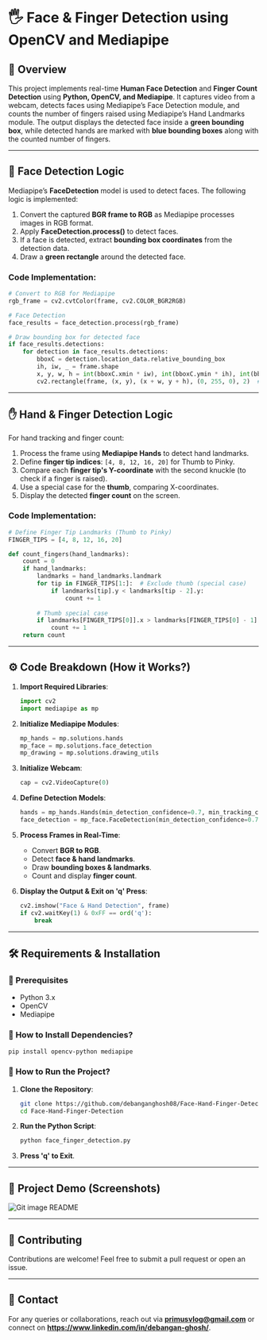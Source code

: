 # 🖐️ Face & Finger Detection using OpenCV and Mediapipe

## 🎯 Overview
This project implements real-time **Human Face Detection** and **Finger Count Detection** using **Python, OpenCV, and Mediapipe**. It captures video from a webcam, detects faces using Mediapipe’s Face Detection module, and counts the number of fingers raised using Mediapipe’s Hand Landmarks module. The output displays the detected face inside a **green bounding box**, while detected hands are marked with **blue bounding boxes** along with the counted number of fingers.

---

## 🧠 Face Detection Logic
Mediapipe’s **FaceDetection** model is used to detect faces. The following logic is implemented:

1. Convert the captured **BGR frame to RGB** as Mediapipe processes images in RGB format.
2. Apply **FaceDetection.process()** to detect faces.
3. If a face is detected, extract **bounding box coordinates** from the detection data.
4. Draw a **green rectangle** around the detected face.

### Code Implementation:
```python
# Convert to RGB for Mediapipe
rgb_frame = cv2.cvtColor(frame, cv2.COLOR_BGR2RGB)

# Face Detection
face_results = face_detection.process(rgb_frame)

# Draw bounding box for detected face
if face_results.detections:
    for detection in face_results.detections:
        bboxC = detection.location_data.relative_bounding_box
        ih, iw, _ = frame.shape
        x, y, w, h = int(bboxC.xmin * iw), int(bboxC.ymin * ih), int(bboxC.width * iw), int(bboxC.height * ih)
        cv2.rectangle(frame, (x, y), (x + w, y + h), (0, 255, 0), 2)  # Green box
```

---

## ✋ Hand & Finger Detection Logic
For hand tracking and finger count:

1. Process the frame using **Mediapipe Hands** to detect hand landmarks.
2. Define **finger tip indices**: `[4, 8, 12, 16, 20]` for Thumb to Pinky.
3. Compare each **finger tip's Y-coordinate** with the second knuckle (to check if a finger is raised).
4. Use a special case for the **thumb**, comparing X-coordinates.
5. Display the detected **finger count** on the screen.

### Code Implementation:
```python
# Define Finger Tip Landmarks (Thumb to Pinky)
FINGER_TIPS = [4, 8, 12, 16, 20]

def count_fingers(hand_landmarks):
    count = 0
    if hand_landmarks:
        landmarks = hand_landmarks.landmark
        for tip in FINGER_TIPS[1:]:  # Exclude thumb (special case)
            if landmarks[tip].y < landmarks[tip - 2].y:
                count += 1
        
        # Thumb special case
        if landmarks[FINGER_TIPS[0]].x > landmarks[FINGER_TIPS[0] - 1].x:
            count += 1
    return count
```

---

## ⚙️ Code Breakdown (How it Works?)

1. **Import Required Libraries**:
   ```python
   import cv2
   import mediapipe as mp
   ```

2. **Initialize Mediapipe Modules**:
   ```python
   mp_hands = mp.solutions.hands
   mp_face = mp.solutions.face_detection
   mp_drawing = mp.solutions.drawing_utils
   ```

3. **Initialize Webcam**:
   ```python
   cap = cv2.VideoCapture(0)
   ```

4. **Define Detection Models**:
   ```python
   hands = mp_hands.Hands(min_detection_confidence=0.7, min_tracking_confidence=0.7)
   face_detection = mp_face.FaceDetection(min_detection_confidence=0.7)
   ```

5. **Process Frames in Real-Time**:
   - Convert **BGR to RGB**.
   - Detect **face & hand landmarks**.
   - Draw **bounding boxes & landmarks**.
   - Count and display **finger count**.

6. **Display the Output & Exit on 'q' Press**:
   ```python
   cv2.imshow("Face & Hand Detection", frame)
   if cv2.waitKey(1) & 0xFF == ord('q'):
       break
   ```

---

## 🛠️ Requirements & Installation

### **🔹 Prerequisites**
- Python 3.x
- OpenCV
- Mediapipe

### **📌 How to Install Dependencies?**
```bash
pip install opencv-python mediapipe
```

### **🚀 How to Run the Project?**
1. **Clone the Repository**:
   ```bash
   git clone https://github.com/debanganghosh08/Face-Hand-Finger-Detection.git
   cd Face-Hand-Finger-Detection
   ```
2. **Run the Python Script**:
   ```bash
   python face_finger_detection.py
   ```
3. **Press 'q' to Exit**.

---

## 📸 Project Demo (Screenshots)

![Git image README](https://github.com/user-attachments/assets/3229186a-9f14-49e3-8cad-0ba9bdaadc17)


---

## 🤝 Contributing
Contributions are welcome! Feel free to submit a pull request or open an issue.

---

## 📩 Contact
For any queries or collaborations, reach out via **primusvlog@gmail.com** or connect on **https://www.linkedin.com/in/debangan-ghosh/**.

